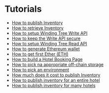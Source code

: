 # Tutorials

* [How to publish Inventory](tutorials/how-to-publish-inventory.md)
* [How to retrieve Inventory](tutorials/how-to-retrieve-inventory.md)
* [How to setup Winding Tree Write API](tutorials/how-to-setup-write-api.md)
* [How to keep the Write API secure](tutorials/how-to-secure-write-api.md)
* [How to setup Winding Tree Read API](tutorials/how-to-setup-read-api.md)
* [How to generate Ethereum wallet](tutorials/how-to-generate-ethereum-wallet.md) 
* [How to get first Ether (ETH)](tutorials/how-to-get-first-ether.md)
* [How to build a Hotel Booking Page](tutorials/how-to-build-a-booking-page.md)
* [How to pick na appropriate off-chain storage](tutorials/how-to-pick-off-chain-storage.md)
* [How to pick an environment](tutorials/how-to-pick-environment.md)
* [How much does it cost to publish Inventory](tutorials/how-much-does-it-cost.md)
* [How to publish inventory for an entire hotel](tutorials/how-to-publish-entire-hotel.md)
* [How to publish inventory for many hotels](tutorials/how-to-publish-many-hotels.md)


<!--
- How to accept bookings
  setup/implement Booking API
- How to build a Travel Agency
- How to search for inventory - Search API (experimental)

- How to implement client
    - mock and greenkeeper on
- How to propose a change to the API Specification
- How to implement server endpoint based on the API Specification
  - Booking API
    setup/implement
- Write API
  make discoverable
- Read API
  make discoverable
-->
